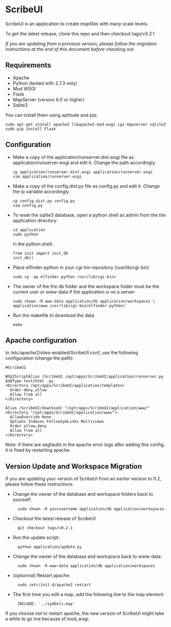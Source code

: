 ScribeUI
=========

ScribeUI is an application to create mapfiles with many scale levels.

To get the latest release, clone this repo and then checkout tags/v0.2.1

*If you are updating from a previous version, please follow the migration
instructions at the end of this document before checking out.*

Requirements
------------
*   Apache
*   Python (tested with 2.7.3 only)
*   Mod WSGI
*   Flask
*   MapServer (version 6.0 or higher)
*   Sqlite3

You can install them using aptitude and pip:

    sudo apt-get install apache2 libapache2-mod-wsgi cgi-mapserver sqlite3
    sudo pip install Flask

Configuration
-------------
 *  Make a copy of the application/runserver.dist.wsgi file as
    application/runserver.wsgi and edit it. Change the path accordingly.

        cp application/runserver.dist.wsgi application/runserver.wsgi
        vim application/runserver.wsgi

 *  Make a copy of the config.dist.py file as config.py and edit it. Change the
    ip variable accordingly.

        cp config.dist.py config.py
        vim config.py


 *  To reset the sqlite3 database, open a python shell as admin from the
    the application directory:

        cd application
        sudo python

    in the python shell:

        from init import init_db
        init_db()

 *  Place elfinder-python in your cgi-bin repository (/usr/lib/cgi-bin)

        sudo cp -ap elfinder-python /usr/lib/cgi-bin/

 *  The owner of the the db folder and the workspace folder must be the
    current user or www-data if the application is on a server:

        sudo chown -R www-data application/db application/workspaces \
        application/www /usr/lib/cgi-bin/elfinder-python/

 *  Run the makefile to download the data

        make


Apache configuration
--------------------
In /etc/apache2/sites-enabled/ScribeUI.conf, use the following configuration
(change the path):

    #ScribeUI     
    
    WSGIScriptAlias /ScribeUI /opt/apps/ScribeUI/application/runserver.py
    AddType text/html .py
    <Directory /opt/apps/ScribeUI/application/templates>
      Order deny,allow
      Allow from all
    </Directory>

    Alias /ScribeUI/download/ "/opt/apps/ScribeUI/application/www/"
    <Directory "/opt/apps/ScribeUI/application/www/">
      AllowOverride None
      Options Indexes FollowSymLinks Multiviews
      Order allow,deny
      Allow from all
    </Directory>

Note: if there are segfaults in the apache error logs after adding this config,
it is fixed by restarting apache.

Version Update and Workspace Migration
---------------------------------------

If you are updating your version of ScribeUI from an earlier version to 0.2,
please follow these instructions:

* Change the owner of the database and workspace folders back to yourself:

        sudo chown -R yourusername application/db application/workspaces 

* Checkout the latest release of ScribeUI

        git checkout tags/v0.2.1

* Run the update script:

        python application/update.py 

* Change the owner of the database and workspace back to www-data:

        sudo chown -R www-data application/db application/workspaces 

* (optionnal) Restart apache:

        sudo /etc/init.d/apache2 restart

* The first time you edit a map, add the following line to the map element:

        INCLUDE: '../symbols.map' 

If you choose not to restart apache, the new version of ScribeUI might take
a while to go live because of mod\_wsgi.
